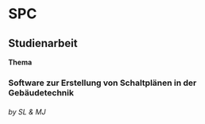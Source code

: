 # SPC
## Studienarbeit 
**Thema** 
### Software zur Erstellung von Schaltplänen in der Gebäudetechnik
###### by SL & MJ
